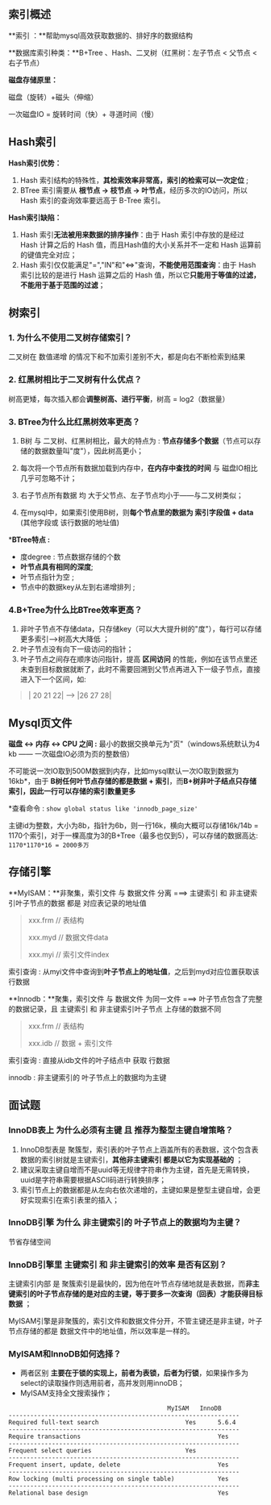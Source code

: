 

## 索引概述

**索引 ：**帮助mysql高效获取数据的、排好序的数据结构



**数据库索引种类：**B+Tree 、Hash、二叉树（红黑树：左子节点 < 父节点 < 右子节点）



**磁盘存储原里：**

磁盘（旋转）+磁头（伸缩）

一次磁盘IO = 旋转时间（快）+ 寻道时间（慢）



## Hash索引

**Hash索引优势：**

1. Hash 索引结构的特殊性，**其检索效率非常高，索引的检索可以一次定位** ;
2. BTree 索引需要从 **根节点 -> 枝节点 -> 叶节点**，经历多次的IO访问，所以 Hash 索引的查询效率要远高于 B-Tree 索引。 



**Hash索引缺陷：**

1. Hash 索引**无法被用来数据的排序操作**：由于 Hash 索引中存放的是经过 Hash 计算之后的 Hash 值，而且Hash值的大小关系并不一定和 Hash 运算前的键值完全对应； 
2. Hash 索引仅仅能满足"=","IN"和"<=>"查询，**不能使用范围查询**：由于 Hash 索引比较的是进行 Hash 运算之后的 Hash 值，所以它**只能用于等值的过滤，不能用于基于范围的过滤**；



## 树索引

### 1. **为什么不使用二叉树存储索引？**

二叉树在 数值递增 的情况下和不加索引差别不大，都是向右不断检索到结果



### 2. **红黑树相比于二叉树有什么优点？**

树高更矮，每次插入都会**调整树高、进行平衡**，树高 = log2（数据量）



### 3. **BTree为什么比红黑树效率更高？**

1. B树 与 二叉树、红黑树相比，最大的特点为 : **节点存储多个数据**（节点可以存储的数据数量叫"度"），因此树高更小；

2. 每次将一个节点所有数据加载到内存中，**在内存中查找的时间** 与 磁盘IO相比几乎可忽略不计；

3. 右子节点所有数据 均 大于父节点、左子节点均小于——与二叉树类似；

4. 在mysql中，如果索引使用B树，则**每个节点里的数据为 索引字段值 + data** (其他字段或 该行数据的地址值)




***BTree特点 :**

- 度degree : 节点数据存储的个数
- **叶节点具有相同的深度**;
- 叶节点指针为空 ;
- 节点中的数据key从左到右递增排列 ;



### 4.**B+Tree为什么比BTree效率更高？**

1. 非叶子节点不存储data，只存储key（可以大大提升树的"度"），每行可以存储更多索引——>树高大大降低 ；
2. 叶子节点没有向下一级访问的指针；
3. 叶子节点之间存在顺序访问指针，提高 **区间访问** 的性能，例如在该节点里还未查到目标数据就断了，此时不需要回溯到父节点再进入下一级子节点，直接进入下一个区间，如:


> | 20 21 22| ——> |26 27 28|





## Mysql页文件

**磁盘 \<-> 内存 \<-> CPU 之间 :** 最小的数据交换单元为"页"（windows系统默认为4 kb —— 一次磁盘IO必须为页的整数倍）

不可能说一次IO取到500M数据到内存，比如mysql默认一次IO取到数据为16kb*，由于 **B树任何叶节点存储的都是数据 + 索引**，而**B+树非叶子结点只存储索引，因此一行可以存储的索引数量更多**

*查看命令 : ` show global status like 'innodb_page_size' `

主键id为整数，大小为8b，指针为6b，则一行16k，横向大概可以存储16k/14b = 1170个索引，对于一棵高度为3的B+Tree（最多也仅到5），可以存储的数据高达:` 1170*1170*16 = 2000多万`





## 存储引擎

**MyISAM：**非聚集，索引文件 与 数据文件 分离 ===> 主键索引 和 非主键索引叶子节点的数据 都是 对应表记录的地址值

> xxx.frm	    // 表结构
>
> xxx.myd   // 数据文件data
>
> xxx.myi   // 索引文件index

索引查询 : 从myi文件中查询到**叶子节点上的地址值**，之后到myd对应位置获取该行数据



**Innodb：**聚集，索引文件 与 数据文件 为同一文件 ===> 叶子节点包含了完整的数据记录，且 主键索引 和 非主键索引叶子节点 上存储的数据不同

> xxx.frm	 // 表结构
>
> xxx.idb  // 数据 + 索引文件

索引查询 : 直接从idb文件的叶子结点中 获取 行数据

innodb : 非主键索引的 叶子节点上的数据均为主键



## 面试题

### InnoDB表上 为什么必须有主键 且 推荐为整型主键自增策略？

1. InnoDB型表是 聚簇型，索引表的叶子节点上涵盖所有的表数据，这个包含表数据的索引树就是主键索引，**其他非主键索引 都是以它为实现基础的** ；
2. 建议采取主键自增而不是uuid等无规律字符串作为主键，首先是无需转换，uuid是字符串需要根据ASCII码进行转换排序；
3. 索引节点上的数据都是从左向右依次递增的，主键如果是整型主键自增，会更好实现索引在索引表里的插入；



### InnoDB引擎 为什么 非主键索引的 叶子节点上的数据均为主键？

节省存储空间



### InnoDB引擎里  主键索引 和 非主键索引的效率 是否有区别？

主键索引内部 是 聚簇索引是最快的，因为他在叶节点存储地就是表数据，而**非主键索引的叶子节点存储的是对应的主键，等于要多一次查询（回表）才能获得目标数据** ；

MyISAM引擎是非聚簇的，索引文件和数据文件分开，不管主键还是非主键，叶子节点存储的都是 数据文件中的地址值，所以效率是一样的。



### MyISAM和InnoDB如何选择？

- 两者区别 **主要在于锁的实现上，前者为表锁，后者为行锁**，如果操作多为select的读取操作则选用前者，高并发则用innoDB；
- MyISAM支持全文搜索操作；

```
											MyISAM   InnoDB
----------------------------------------------------------------
Required full-text search                        Yes      5.6.4
----------------------------------------------------------------
Require transactions                                      Yes
----------------------------------------------------------------
Frequent select queries                          Yes      
----------------------------------------------------------------
Frequent insert, update, delete                           Yes
----------------------------------------------------------------
Row locking (multi processing on single table)            Yes
----------------------------------------------------------------
Relational base design                                    Yes
```